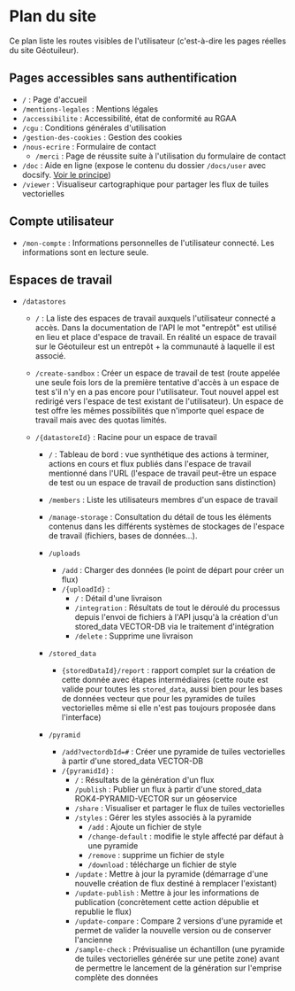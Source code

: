 # Plan du site

Ce plan liste les routes visibles de l'utilisateur (c'est-à-dire les pages réelles du site Géotuileur).

## Pages accessibles sans authentification

- `/` : Page d'accueil
- `/mentions-legales` : Mentions légales
- `/accessibilite` : Accessibilité, état de conformité au RGAA
- `/cgu` : Conditions générales d'utilisation
- `/gestion-des-cookies` : Gestion des cookies
- `/nous-ecrire` : Formulaire de contact
    - `/merci` : Page de réussite suite à l'utilisation du formulaire de contact
- `/doc` : Aide en ligne (expose le contenu du dossier `/docs/user` avec docsify. [Voir le principe](./docsify.md))
- `/viewer` : Visualiseur cartographique pour partager les flux de tuiles vectorielles

## Compte utilisateur

-   `/mon-compte` : Informations personnelles de l'utilisateur connecté. Les informations sont en lecture seule.

## Espaces de travail

-   `/datastores`  

    -   `/` : La liste des espaces de travail auxquels l'utilisateur connecté a accès. Dans la documentation de l'API le mot "entrepôt" est utilisé en lieu et place d'espace de travail. En réalité un espace de travail sur le Géotuileur est un entrepôt + la communauté à laquelle il est associé.
    
    - `/create-sandbox` : Créer un espace de travail de test (route appelée une seule fois lors de la première tentative d'accès à un espace de test s'il n'y en a pas encore pour l'utilisateur. Tout nouvel appel est redirigé vers l'espace de test existant de l'utilisateur). Un espace de test offre les mêmes possibilités que n'importe quel espace de travail mais avec des quotas limités.   

    - `/{datastoreId}` : Racine pour un espace de travail

        - `/` : Tableau de bord : vue synthétique des actions à terminer, actions en cours et flux publiés dans l'espace de travail mentionné dans l'URL (l'espace de travail peut-être un espace de test ou un espace de travail de production sans distinction)
        - `/members` : Liste les utilisateurs membres d'un espace de travail
        - `/manage-storage` : Consultation du détail de tous les éléments contenus dans les différents systèmes de stockages de l'espace de travail (fichiers, bases de données...).
        - `/uploads`
            - `/add` : Charger des données (le point de départ pour créer un flux)
            - `/{uploadId}` :
                - `/` : Détail d'une livraison
                - `/integration` : Résultats de tout le déroulé du processus depuis l'envoi de fichiers à l'API jusqu'à la création d'un stored_data VECTOR-DB via le traitement d'intégration
                - `/delete` : Supprime une livraison

        - `/stored_data`
            - `{storedDataId}/report` : rapport complet sur la création de cette donnée avec étapes intermédiaires (cette route est valide pour toutes les `stored_data`, aussi bien pour les bases de données vecteur que pour les pyramides de tuiles vectorielles même si elle n'est pas toujours proposée dans l'interface)

        - `/pyramid`
            - `/add?vectordbId=#` : Créer une pyramide de tuiles vectorielles à partir d'une stored_data VECTOR-DB
            - `/{pyramidId}` :
                - `/` : Résultats de la génération d'un flux
                - `/publish` : Publier un flux à partir d'une stored_data ROK4-PYRAMID-VECTOR sur un géoservice
                - `/share` : Visualiser et partager le flux de tuiles vectorielles
                - `/styles` : Gérer les styles associés à la pyramide
                  - `/add` : Ajoute un fichier de style
                  - `/change-default` : modifie le style affecté par défaut à une pyramide
                  - `/remove` : supprime un fichier de style
                  - `/download` : télécharge un fichier de style
                - `/update` : Mettre à jour la pyramide (démarrage d'une nouvelle création de flux destiné à remplacer l'existant)
                - `/update-publish` : Mettre à jour les informations de publication (concrètement cette action dépublie et republie le flux)
                - `/update-compare` : Compare 2 versions d'une pyramide et permet de valider la nouvelle version ou de conserver l'ancienne
                - `/sample-check` : Prévisualise un échantillon (une pyramide de tuiles vectorielles générée sur une petite zone) avant de permettre le lancement de la génération sur l'emprise complète des données